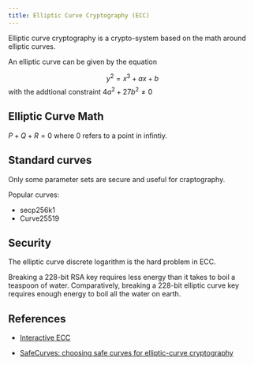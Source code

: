 ```yaml
---
title: Elliptic Curve Cryptography (ECC)
---
```

Elliptic curve cryptography is a crypto-system based on the math around elliptic curves.


An elliptic curve can be given by the equation

$$y^2 = x^3 + ax + b$$
with the addtional constraint $4a^2 + 27b^2 \ne 0$


## Elliptic Curve Math
$P + Q + R = 0$ where $0$ refers to a point in infintiy.


## Standard curves
Only some parameter sets are secure and useful for craptography.

Popular curves:
* secp256k1
* Curve25519



## Security
The elliptic curve discrete logarithm is the hard problem in ECC.


Breaking a 228-bit RSA key requires less energy than it takes to boil a teaspoon of water. Comparatively, breaking a 228-bit elliptic curve key requires enough energy to boil all the water on earth.



## References
* [Interactive ECC](https://cdn.rawgit.com/andreacorbellini/ecc/920b29a/interactive/reals-add.html)


* [SafeCurves: choosing safe curves for elliptic-curve cryptography](https://safecurves.cr.yp.to/)
